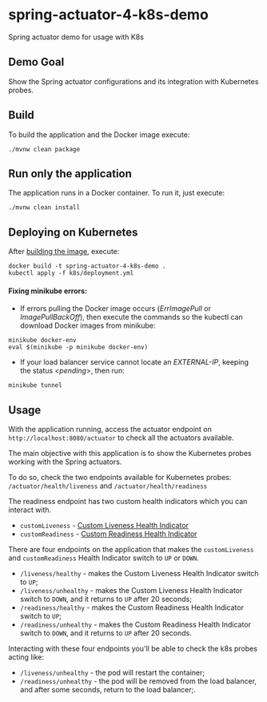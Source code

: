 # spring-actuator-4-k8s-demo
Spring actuator demo for usage with K8s

## Demo Goal

Show the Spring actuator configurations and its integration with Kubernetes probes.

## Build

To build the application and the Docker image execute:

```
./mvnw clean package
```

## Run only the application

The application runs in a Docker container. To run it, just execute:

```
./mvnw clean install
```

## Deploying on Kubernetes

After [building the image](#build), execute:

```
docker build -t spring-actuator-4-k8s-demo .
kubectl apply -f k8s/deployment.yml 
```

#### Fixing minikube errors:

* If errors pulling the Docker image occurs (_ErrImagePull_ or _ImagePullBackOff_), then execute the commands so the kubectl can download Docker images from minikube:
```
minikube docker-env
eval $(minikube -p minikube docker-env)
```

* If your load balancer service cannot locate an _EXTERNAL-IP_, keeping the status _<pending_>, then run:
```
minikube tunnel
```

## Usage

With the application running, access the actuator endpoint on `http://localhost:8080/actuator` to check all the actuators available.

The main objective with this application is to show the Kubernetes probes working with the Spring actuators.

To do so, check the two endpoints available for Kubernetes probes: `/actuator/health/liveness` and `/actuator/health/readiness`

The readiness endpoint has two custom health indicators which you can interact with.

* `customLiveness` - [Custom Liveness Health Indicator](src/main/java/com/ariielm/springactuator4k8sdemo/healthindicator/customliveness/CustomLivenessHealthIndicator.java)
* `customReadiness` - [Custom Readiness Health Indicator](src/main/java/com/ariielm/springactuator4k8sdemo/healthindicator/customreadiness/CustomReadinessHealthIndicator.java)

There are four endpoints on the application that makes the `customLiveness` and `customReadiness` Health Indicator switch to `UP` or `DOWN`.

* `/liveness/healthy` - makes the Custom Liveness Health Indicator switch to `UP`;
* `/liveness/unhealthy` - makes the Custom Liveness Health Indicator switch to `DOWN`, and it returns to `UP` after 20 seconds;
* `/readiness/healthy` - makes the Custom Readiness Health Indicator switch to `UP`;
* `/readiness/unhealthy` - makes the Custom Readiness Health Indicator switch to `DOWN`, and it returns to `UP` after 20 seconds.

Interacting with these four endpoints you'll be able to check the k8s probes acting like:

* `/liveness/unhealthy` - the pod will restart the container;
* `/readiness/unhealthy` - the pod will be removed from the load balancer, and after some seconds, return to the load balancer;.

